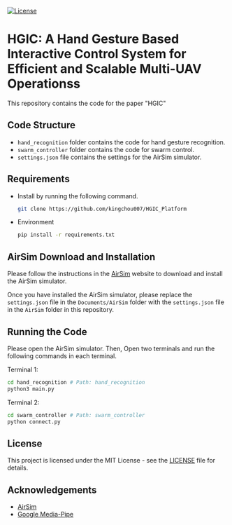 [![License](https://img.shields.io/badge/License-MIT-blue.svg)](LICENSE)

# HGIC: A Hand Gesture Based Interactive Control System for Efficient and Scalable Multi-UAV Operationss

This repository contains the code for the paper "HGIC"

## Code Structure

* `hand_recognition` folder contains the code for hand gesture recognition.
* `swarm_controller` folder contains the code for swarm control.
* `settings.json` file contains the settings for the AirSim simulator.

<!-- GETTING STARTED -->

## Requirements

* Install by running the following command.
  ```sh
  git clone https://github.com/kingchou007/HGIC_Platform
  ```
* Environment
  ```sh
  pip install -r requirements.txt
  ```

## AirSim Download and Installation

Please follow the instructions in the [AirSim](https://microsoft.github.io/AirSim/) website to download and install the AirSim simulator.

Once you have installed the AirSim simulator, please replace the `settings.json` file in the `Documents/AirSim` folder with the `settings.json` file in the `AirSim` folder in this repository.

## Running the Code

Please open the AirSim simulator. Then, Open two terminals and run the following commands in each terminal.

Terminal 1:

```sh
cd hand_recognition # Path: hand_recognition
python3 main.py
```

Terminal 2:

```sh
cd swarm_controller # Path: swarm_controller
python connect.py
```

## License

This project is licensed under the MIT License - see the [LICENSE](LICENSE) file for details.

## Acknowledgements

* [AirSim](https://github.com/microsoft/AirSim)
* [Google Media-Pipe](https://github.com/google/mediapipe)
